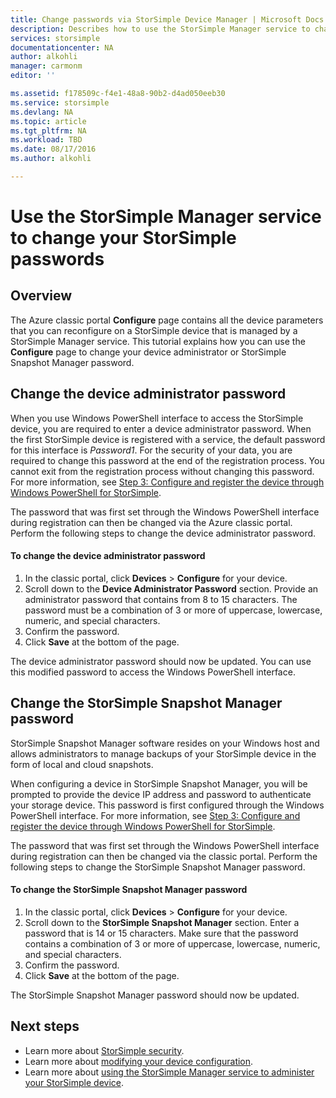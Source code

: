 ```yaml
---
title: Change passwords via StorSimple Device Manager | Microsoft Docs
description: Describes how to use the StorSimple Manager service to change your StorSimple Snapshot Manager and device administrator passwords.
services: storsimple
documentationcenter: NA
author: alkohli
manager: carmonm
editor: ''

ms.assetid: f178509c-f4e1-48a8-90b2-d4ad050eeb30
ms.service: storsimple
ms.devlang: NA
ms.topic: article
ms.tgt_pltfrm: NA
ms.workload: TBD
ms.date: 08/17/2016
ms.author: alkohli

---
```

# Use the StorSimple Manager service to change your StorSimple passwords
## Overview
The Azure classic portal **Configure** page contains all the device parameters that you can reconfigure on a StorSimple device that is managed by a StorSimple Manager service. This tutorial explains how you can use the **Configure** page to change your device administrator or StorSimple Snapshot Manager password.

## Change the device administrator password
When you use Windows PowerShell interface to access the StorSimple device, you are required to enter a device administrator password. When the first StorSimple device is registered with a service, the default password for this interface is *Password1*. For the security of your data, you are required to change this password at the end of the registration process. You cannot exit from the registration process without changing this password. For more information, see [Step 3: Configure and register the device through Windows PowerShell for StorSimple](storsimple-deployment-walkthrough-u2.md#step-3-configure-and-register-the-device-through-windows-powershell-for-storsimple).

The password that was first set through the Windows PowerShell interface during registration can then be changed via the Azure classic portal. Perform the following steps to change the device administrator password.

#### To change the device administrator password
1. In the classic portal, click **Devices** > **Configure** for your device.
2. Scroll down to the **Device Administrator Password** section. Provide an administrator password that contains from 8 to 15 characters. The password must be a combination of 3 or more of uppercase, lowercase, numeric, and special characters.
3. Confirm the password.
4. Click **Save** at the bottom of the page.

The device administrator password should now be updated. You can use this modified password to access the Windows PowerShell interface.

## Change the StorSimple Snapshot Manager password
StorSimple Snapshot Manager software resides on your Windows host and allows administrators to manage backups of your StorSimple device in the form of local and cloud snapshots.

When configuring a device in StorSimple Snapshot Manager, you will be prompted to provide the device IP address and password to authenticate your storage device. This password is first configured through the Windows PowerShell interface. For more information, see [Step 3: Configure and register the device through Windows PowerShell for StorSimple](storsimple-deployment-walkthrough-u2.md#step-3-configure-and-register-the-device-through-windows-powershell-for-storsimple).

The password that was first set through the Windows PowerShell interface during registration can then be changed via the classic portal. Perform the following steps to change the StorSimple Snapshot Manager password.

#### To change the StorSimple Snapshot Manager password
1. In the classic portal, click **Devices** > **Configure** for your device.
2. Scroll down to the **StorSimple Snapshot Manager** section. Enter a password that is 14 or 15 characters. Make sure that the password contains a combination of 3 or more of uppercase, lowercase, numeric, and special characters.
3. Confirm the password.
4. Click **Save** at the bottom of the page.

The StorSimple Snapshot Manager password should now be updated.

## Next steps
* Learn more about [StorSimple security](storsimple-security.md).
* Learn more about [modifying your device configuration](storsimple-modify-device-config.md).
* Learn more about [using the StorSimple Manager service to administer your StorSimple device](storsimple-manager-service-administration.md).

